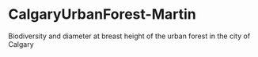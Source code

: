 # CalgaryUrbanForest-Martin
Biodiversity and diameter at breast height of the urban forest in the city of Calgary
